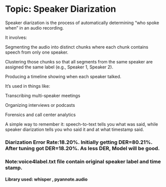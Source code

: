#   Topic: Speaker Diarization

Speaker diarization is the process of automatically determining “who spoke when” in an audio recording.

It involves:

Segmenting the audio into distinct chunks where each chunk contains speech from only one speaker.

Clustering those chunks so that all segments from the same speaker are assigned the same label (e.g., Speaker 1, Speaker 2).

Producing a timeline showing when each speaker talked.

It’s used in things like:

Transcribing multi-speaker meetings

Organizing interviews or podcasts

Forensics and call center analytics

A simple way to remember it: speech-to-text tells you what was said, while speaker diarization tells you who said it and at what timestamp said.



### Diarization Error Rate:18.20%. Initially getting DER=80.21%. After tuning got DER=18.20%. As less DER, Model will be good.

###  Note:voice4label.txt file contain original speaker label and time stamp.
#### Library used: whisper , pyannote.audio
